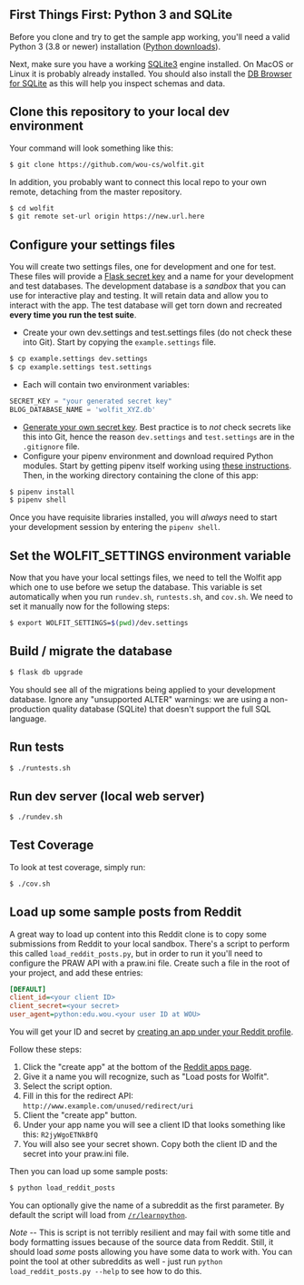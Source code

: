 ## First Things First: Python 3 and SQLite

Before you clone and try to get the sample app working, you'll need a valid Python 3 (3.8 or newer) installation ([Python downloads](https://www.python.org/downloads/)).

Next, make sure you have a working [SQLite3](https://www.sqlite.org/) engine installed. On MacOS or Linux it is probably already installed. You should also install the [DB Browser for SQLite](https://sqlitebrowser.org/) as this will help you inspect schemas and data. 

## Clone this repository to your local dev environment

Your command will look something like this:

``` sh
$ git clone https://github.com/wou-cs/wolfit.git
```

In addition, you probably want to connect this local repo to your own remote, detaching from the master repository.

``` sh
$ cd wolfit
$ git remote set-url origin https://new.url.here
```

## Configure your settings files

You will create two settings files, one for development and one for test. These files will provide a [Flask secret key](https://stackoverflow.com/questions/22463939/demystify-flask-app-secret-key) and a name for your development and test databases. The development database is a *sandbox* that you can use for interactive play and testing. It will retain data and allow you to interact with the app. The test database will get torn down and recreated **every time you run the test suite**.

* Create your own dev.settings and test.settings files (do not check these into Git). Start by copying the `example.settings` file.

``` sh
$ cp example.settings dev.settings
$ cp example.settings test.settings
```
* Each will contain two environment variables:

``` py
SECRET_KEY = "your generated secret key"
BLOG_DATABASE_NAME = 'wolfit_XYZ.db'
```

* [Generate your own secret key](https://stackoverflow.com/questions/34902378/where-do-i-get-a-secret-key-for-flask). Best practice is to *not* check secrets like this into Git, hence the reason `dev.settings` and `test.settings` are in the `.gitignore` file.
* Configure your pipenv environment and download required Python modules. Start by getting pipenv itself working using [these instructions](https://pipenv.readthedocs.io/en/latest/). Then, in the working directory containing the clone of this app:

``` sh
$ pipenv install
$ pipenv shell
```

Once you have requisite libraries installed, you will *always* need to start your development session by entering the `pipenv shell`.

## Set the WOLFIT_SETTINGS environment variable

Now that you have your local settings files, we need to tell the Wolfit app which one to use before we setup the database. This variable is set automatically when you run `rundev.sh`, `runtests.sh`, and `cov.sh`. We need to set it manually now for the following steps:

``` sh
$ export WOLFIT_SETTINGS=$(pwd)/dev.settings
```

## Build / migrate the database

``` sh
$ flask db upgrade
```

You should see all of the migrations being applied to your development database. Ignore any "unsupported ALTER" warnings: we are using a non-production quality database (SQLite) that doesn't support the full SQL language.

## Run tests

``` sh
$ ./runtests.sh
```

## Run dev server (local web server)

``` sh
$ ./rundev.sh
```


## Test Coverage

To look at test coverage, simply run:

``` sh
$ ./cov.sh
```

## Load up some sample posts from Reddit

A great way to load up content into this Reddit clone is to copy some submissions from Reddit to your local sandbox. There's a script to perform this called `load_reddit_posts.py`, but in order to run it you'll need to configure the PRAW API with a praw.ini file. Create such a file in the root of your project, and add these entries:

``` ini
[DEFAULT]
client_id=<your client ID>
client_secret=<your secret>
user_agent=python:edu.wou.<your user ID at WOU>
```

You will get your ID and secret by [creating an app under your Reddit profile](https://www.reddit.com/prefs/apps).

Follow these steps:

1. Click the "create app" at the bottom of the [Reddit apps page](https://www.reddit.com/prefs/apps).
2. Give it a name you will recognize, such as "Load posts for Wolfit".
3. Select the script option.
4. Fill in this for the redirect API: `http://www.example.com/unused/redirect/uri`
5. Client the "create app" button.
6. Under your app name you will see a client ID that looks something like this: `R2jyWgoETNkBfQ`
7. You will also see your secret shown. Copy both the client ID and the secret into your praw.ini file.

Then you can load up some sample posts:

``` sh
$ python load_reddit_posts
```

You can optionally give the name of a subreddit as the first parameter. By default the script will load from [`/r/learnpython`](https://www.reddit.com/r/learnpython/).

*Note* -- This is script is not terribly resilient and may fail with some title and body formatting issues because of the source data from Reddit. Still, it should load *some* posts allowing you have some data to work with. You can point the tool at other subreddits as well - just run `python load_reddit_posts.py --help` to see how to do this.
